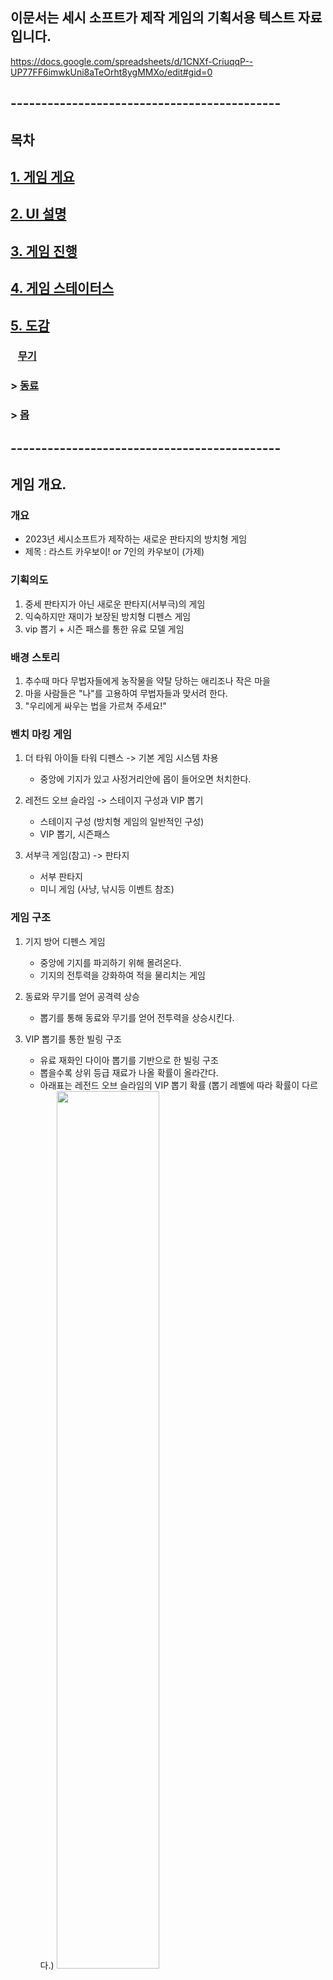 ## 이문서는 세시 소프트가 제작 게임의 기획서용 텍스트 자료입니다. 
https://docs.google.com/spreadsheets/d/1CNXf-CriuqqP--UP77FF6imwkUni8aTeOrht8ygMMXo/edit#gid=0
## --------------------------------------------

## 목차
## [1. 게임 게요](#게임-개요)

## [2. UI 설명](#UI-설명)

## [3. 게임 진행](#게임-진행)

## [4. 게임 스테이터스](#게임-스테이터스)

## [5. 도감](#도감)
### &nbsp;&nbsp; [무기](#무기-6종-24개)
### > [동료](#동료-30명)
### > [몹](#몹-리스트)

## --------------------------------------------
## 게임 개요.
### 개요
- 2023년 세시소프트가 제작하는 새로운 판타지의 방치형 게임 
- 제목 : 라스트 카우보이! or 7인의 카우보이 (가제)

### 기획의도
1) 중세 판타지가 아닌 새로운 판타지(서부극)의 게임
2) 익숙하지만 재미가 보장된 방치형 디펜스 게임
3) vip 뽑기 + 시즌 패스를 통한 유료 모델 게임

### 배경 스토리
1) 추수때 마다 무법자들에게 농작물을 약탈 당하는 애리조나 작은 마을 
2) 마을 사람들은 "나"를 고용하여 무법자들과 맞서려 한다.  
3) "우리에게 싸우는 법을 가르쳐 주세요!" 

### 벤치 마킹 게임
1) 더 타워 아이들 타워 디펜스 -> 기본 게임 시스템 차용
    - 중앙에 기지가 있고 사정거리안에 몹이 들어오면 처치한다.      

2) 레전드 오브 슬라임 -> 스테이지 구성과 VIP 뽑기
    - 스테이지 구성 (방치형 게임의 일반적인 구성)
    - VIP 뽑기, 시즌패스

3) 서부극 게임(참고) -> 판타지
    - 서부 판타지
    - 미니 게임 (사냥, 낚시등 이벤트 참조)

### 게임 구조
1) 기지 방어 디펜스 게임
    - 중앙에 기지를 파괴하기 위해 몰려온다.
    - 기지의 전투력을 강화하여 적을 물리치는 게임 

2) 동료와 무기를 얻어 공격력 상승
    - 뽑기를 통해 동료와 무기를 얻어 전투력을 상승시킨다.     

3) VIP 뽑기를 통한 빌링 구조
    - 유료 재화인 다이아 뽑기를 기반으로 한 빌링 구조
    - 뽑을수록 상위 등급 재료가 나올 확률이 올라간다.
    - 아래표는 레전드 오브 슬라임의 VIP 뽑기 확률 (뽑기 레벨에 따라 확률이 다르다.)
     <img src="image/image_2023-02-08_10-47-30.png" width="60%"><br>  

### 게임 관련 중요 개념 정리







1) 배경 관련   
    - 오픈스펙으로 10스테이지 구성 (본 기획서는 첫번재 스테이지를 기준으로 함)
    - 스테이지는 시나리오에 따라 시간으로 구분되는데 
    - 각 시간을 에피소드라 부른다. 
    - 즉, 4시간안에 깨야 하는 게임이라면 4개의 에피소드로 구성된다.
    - 각 에피소드는 꼭 1시간을 나타내는 것은 아니고 10개의 레벨로 나뉜다. 
    - 각 레벨은 최대 40분에서 최소 5분 정도로 구성된다.
    - 또 각 레벨은 이벤트 4개로 이루어지는데 
    - 이중 전투 이벤트 하나를 구성하는 
 
    - 웨이브 : 일정시간 몰려오는 적의 패턴 보통 10초 ~ 5분.
    - 레벨 (웨이브 4개): 웨이브 4번을 클리어 하면 보스가 나오고 이 보스를 클리어 하면 레벨을 클리어 했다고 설정
    - 에피소드 (레벨 10개): 10개의 레벨을 클리어 하면 에피소드 1개가 클리어 된 걸로 설정 
    - 스테이지 (스테이지마다 틀림): 에피소드를 모드 클리어하면 스테이지 클리어
    - 레벨, 에피소드, 스테이지 종료시에 보스를 클리어 해야 한다. 
    - 각각 레벨보스, 에피소드 보스, 스테이지 보스라 부른다.

2) VIP 뽑기
    - 뽑기 레벨에 따라 등급별 확률이 조정되는 뽑기 
    - 뽑기를 많이 할 수록 뽑기 레벨이 올라간다.
  
4)  강화, 융합, 승급
    - 강화 
        - 마차 강화 : 골드로 강화 -> 전체적인 능력을 향상
        - 무기 강화 : 골드로 강화 -> 공격력을 향상 
        - 동료 강화 : 골드로 강화 -> 공격 패턴을 다양하게 한다
        - 스킬 강화 : 수련 시간을 소모 -> 다이아로 즉시 완료 가능
    
    - 융합
        - 무기 융합 : 무기 5개를 합치는 것
        - 동료 융합 : 동료 5명을 한명으로 합치는 것
        - 스킬 융합 : 없음
          
    - 승급
      - 융합된 무기나 동료가 5개가 되면 상우 등급으로 승급할수 있다. 
      - 뽑기를 통해 얻지 못해도 융합을 통해 승급 할수 있다. 
      - 스킬 승급 : 없음 -> 새로운 스킬은 동료 강화를 통해서만 이루어진다. 
 
5) 스킬
    - 스킬은 동료가 가지고 있는 특수 능력이다. 
    - 동료가 강화 될때마다 1개씩 추가로 배우게 된다.
    - 수련을 통해서 스킬도 강화 할수 있다. 
    - 동료중 한명인 인디어 루의 경우
        - 액티브 스킬 3개 -> 불같은 공격(연타 공격), 강인한 육체(체력 회복 수치 +100%), 분쇄 (범위안에 몹들을 밀어낸다.)
        - 패시브 스킬 2개-> 날으는 도끼 (도끼 던지기 공격), 악어신의 축복(초당 호위들의 체력을 1% 회복)  
        - 호위에 배치하면 액티브로, 마차 보조에 배치하면 패시브 사용된다.
6) 컨디션
    - 몹은 어두워 질수록, 날씨가 좋지 못할수록 컨디션이 올라간다.
    - 컨디션이 올라가면 공격력, 공격속도가 컨디션에 따라 상승한다.

7) 이벤트
    - 웨이브를 이벤트라 부르며 이벤트는 전투, 생활 이벤트로 나누어 진다.
    - 전투 이벤트가 일번적인 웨이브이다.
    - 생활이벤트는 전투 이외의 것으로 별도의 사냥도 이에 포함된다. 
    - 전투와 생활 이벤트 비율은 9:1이다.

8) 시간과 날씨
    - 에피소드는 시간으로 설정된다.
    - 에피소드 하나가 클리어 되면 시간이 흐른것으로 설정된다.
    - 시간이 흘러 밤이 될수록 몹의 난이도는 올라간다. 
    - 날씨가 흐려지면 몹의 난이도가 올라간다. 

9) 몹
    - 기지를 공격하는 모든 것을 통칭
    - 인간형, 동물형, 기타형으로 구분 
    - 인간형 -> 무법자, 산적등등
    - 동물형 -> 쥐에서 부터 곰까지 
    - 기타형 -> 그외
    - 몹의 스탯 구성은 동료의 구조와 동일하다.

## --------------------------------------------
## UI 설명
### 인게임
1) 레벨 : 포장마차 (주인공) 레벨
2) 날씨 : 맑음 -> 흐림(비)까지 날씨 변화 (국지적 난이도 상승 요소)
3) 골드 : 현재 최대 골드량
4) 보석 : 현재 최대 다이아량
5) 생존시간 : 일반 게임 스테이지으 다른 표현 
6) 동료 : 포장 마차 주변을 방어하는 동료 (최대 4명)

### 하단부
1) 좌측 부터 강화, 무기, 동료, 도전, 샵
2) 강화 -> 마차로 표기되는 주인공의 스탯 
3) 무기 -> 마차에 장착되는 24등급으 머신건 관련 UI
4) 동료 -> 마차를 호위하는 동료 최대 6명 (마차 외부 4명, 내부 2명)
5) 스테이지 -> 기획중 -> 현재는 일반 방치형 게임처럼 진행 할 예장
6) 도전 -> 특수 목적 던전 같은 개념 -> 보스도전, 골드 도전, 무한도전
7) 샵 -> 패키지, 시즌패스, VIP 뽑기(무기, 동료) 다이아, 골드 판매

## --------------------------------------------
## 게임 진행
### 게임 시작
1) 강화를 통해 전체 스탯을 올린다.
    - 마을 한가운데 마차를 세워놓고 시작
    - 캐릭터 즉, 대장인 나를 강화한다.
    - 능력 강화는 전체 무기, 동료들의 스킬에 기반이 된다.
    - [강화 스탯 정리](#강화-스탯-정리) </br>

2) 무기를 장착하고 강화와 융합을 통해 공격력을 올린다.
    - 마차에 탑승한 주인공의 무기로 기관총이다. 
    - 무기를 수리(강화) 하여 능력을 강화 한다.
    - 무기를 교체(승급)하여 능력을 상승 시킨다.
    - [무기를 구분하는 스탯](#무기-구분-스탯) 
    - [무기의 능력을 구분하는 스탯](#무기-능력-스탯)   

3) 동료
    - 마을 사람들이 마을을 수호하는 나를 따르게 된다.
    - 뽑기를 통해 소환하는 것을 고용이라고 한다.
    - [동료의 능력을 나타내는 스탯](#동료-능력-스탯) 

4) 스킬
 
5) 몹을 물리치고 마을을 방어하면 스테이지를 클리어 할수 있다.
    - 스테이지 구성      
      - 웨이브 4개 -> 레벨 -> 레벨마다 보스 존재
      - 레벨 10 -> 에피소드 1개
      - 에피소드 24개 -> 스테이지로 구성되어 있다.    
    - 스테이지의 클리어
      - 보스를 물리치고 레벨을 클리어하면 다음 에피소드가 진행된다.
      - 최초 오전 10시부터 다음날 10시까지가 진행시간이다. (게임 내 시간) 
      - 시간이 흐를수록 날씨가 나빠질스럭 난이도가 올라간다.    

6) 스테이지 클리어가 힘들 경우 추가 스탯의 강화하여 능력을 강화 한다. 
    - 스테이지 진행 됨에 따라 차례로 추가 스탯들이 개방된다. (캐릭터 레벨도 고민중) 
    - 공격 스피드부터 개방된다.
    - [강화 스탯 정리](#강화-스탯-정리) 
 
7) 몹의 종류
    - 마차를 공격하는 생명체(?)
    - 야수, 인간, 마차등 서부 판타지의 많은 
    - 야수 -> 늑대, 코요태, 멧돼지등 맹수에거 쥐등 농부에게 해가 되는 짐승들
    - 사람 -> 부랑자, 강도, 무법자, 탈영병, 악한 인디언등 
    - 기물 -> 마차나 기관총 부태등 야수나 사람에 속하지 않는 몹을 통칭
    - 좀 더 크게 표현 된 몹들이 해당 레벨의 보스로 나타난다.
   

8) 이벤트 진행 
    - 화면 상단 우측에 이벤트 표기 ㄱ4(경험치 획득 기준에 따라 이벤트 진행)
    - [이벤트 리스트](#이벤트-리스트)      
    - 다이아로 이벤트 보상 -> 자연스럽게 VIP 뽑기로 유도
    - 스테이지 이벤트 진행 => 스테이지로 이동 (기획중)
    - 몹도 기본 스탯에 영향을 받는다. 동료를 구성하는 것과 같은 형태로 몹도 구성된다.
    - [몹 관련 스탯 정리](#몹-관련-스탯) 

9) VIP 뽑기
    - 게임 진행을 위해 스킬, 무기, 동료는 스탯 상승의 플러스 요인
    - 무기 -> 물리적 공겨력 (사거리 만큼 기지 방어)
    - 동료는 -> 물리적 공격력 (무기의 사거리 밖에서 기지 방어)
    - 스킬 -> 
    - 그런데 이 세가지는 모두 VIP 뽑기를 통해서만 습득 할수 있다. 
    - 게임은 다이아를 지속적으로 공급해주고 뽑기로 유저를 유저하는 구조를 가지고 있다. 

## --------------------------------------------
## 게임 스테이터스
### 게임 데이터 스탯
  - 강화되지 않으나 게임 진행을 위해 필요한 스탯 정리
  
### 강화 스탯 정리
  - 주인공 스탯 정리 -> 마차로 표현
  
### 무기 스탯 정리
  - 무기 24종 관련 스탯
  - 무기의 특성을 가르는 스탯 (히든스탯으로 게임에 표기 되지 않는다.)
  - 총알 수량량 리롤드만 UI로 표기 된다.
    
### 동료 스탯 정리
  - 동료 30종 관련 스탯
   
### 스킬 스탯 정리
  - 동료 1명당 5개의 스킬 -> 총 150개
  - 스킬 방향은 공격의 방법을 위주로 기획된다.  

## --------------------------------------------
## 도감 
### 설정이 완료되면 무기 리스트, 동료 리스트로 구분하여 시트로 정리할 예정
### 보유효과, 장착효과
1) 동료, 무기에 적용되어 있는 효과
2) 보유효과 -> 뽑기를 통해 확보만 하면 얻을수 있는 효과
3) 만일 무기 6종을 가지고 있다면 장착하지 않아도 보유효과는 합산되어 부가된다.
4) 장착효과 -> 장착해야지만 얻을수 있는 효과
5) 일반적으로 장착 효과가 보유 효과에 비해 10배이상으로 기획되어 있다. 

### 무기 6종 24개
- 마차에 장착된 기관총
- 총 24 등급 (레벨?)
    - 1-4 등급 : 고물 기관총 (노말 1-4등급)
    - 5-8 등급 : 오스먼드 기관총 (고급 1-4등급)
    - 9-12 등급 : 노획품 기관총  (레어 1-4등급)
    - 13-16 등급 : 윌튼의 기관총 (영웅 1-4등급)
    - 17-20 등급 : 데를의 기관총 (전설 1-4등급)
    - 21-24 등급 : 바리조프의 기관총 (신화 1-4등급)
- 노말은 장착 효과만
- 이후 보유효과가 희귀도 레벨에 따라 하나씩 늘어난다.
- 각 레벨안에서 강화가 가능하다. 

1) 고물 기관총 - 노말 1,2,3,4등급
    - 고물 기관총
    - 마을 창고에 남겨져 있던 오랜된 기관총
    - 10연발이었고 재장전도 쉽지 않은 고물이다. 
    - 없는 것보단..  
2) 오스먼드 기관총 - 고급  1,2,3,4등급
    - 산적들과 전쟁이 결정나자 은행가 오스먼드가 마을에 기증한 기관총
    - 꽤 좋은 물건이나 총을 모르는 오스먼드가 구식을 사왔다.
    - 연발 능력은 향상되었으나 재장전이 고물 기관총과 거의 차이가 없다.

3) 노획품 기관총 - 레어 1,2,3,4등급
    - 전투중 산적들의 기관총을 노획했다. 
    - 무기에 박식한 만큼 성능이 좋은 기관총이다. 

4) 윌튼의 기관총 - 영웅 1,2,3,4등급
    - 전직 군인인 윌튼이 군수품을 가져왔다. 
    - 거의 최신 총으로 연발능력, 재장전 시간, 사정거리등이 우수하다.
    - 다만 군대에서 가져올때 고장을 내서 폐품으로 위장하여 가져온 탓에 수리가 잦은 것이 유일한 결점
    - 수리가 잦은 것 외에는 좋은 기관총이다.
      
5) 데롤 장군의 기관총 전설 1,2,3,4등급
    - 윌튼의 사정을 안 전 부대의 장군 데롤이 기관총을 지원해줬다. 
    - 월튼이 가져온곳보다 최신 기관총으로 긴말 필요없는 명품 
      
6) 바리조프의 신 기관총  신화 1,2,3,4등급
    - 러시아 발명가 바리조프가 만든 악마의 기관총
    - 폭팔력이 있는 총알을 사용하여 폭탄 기관총이라 불리웠다. 
    - 범위 공격이 가능한 이상한 기관총(고증 없음)

### 동료 30명
- 마을 사람들이 하나둘 마을을 위해 나선다.
- 노말, 고급, 레어, 여웅, 전설, 신화 클래스로 나뉘며 
- 각 클래스 마다 물리 - 근접 - 근접 연사 - 원거리 - 특수 각각 1명으로 구서오디어 있다. 

1) 나이프 잭 (물리 - 칼)
    - 스물살 청년덩치가 작다.
    - 어릴때부터 칼을 잘써서 나이프 잭이라 불렸다. 
    - 신중하게 던지는 나이프 솜씨가 일품
    - 마차 수리도 가능한 친구 
2) 톰 아저씨 (근접 - 피스톨)
    - 왕년에 대단한 건맨이었다고 말하던 톰 아저씨
    - 그가 쓰는 피스톨은 아버지의 유품이다.
    - 누구보다 빨리 마을을 지키기 위해 나섰다. 
    - 연사가 안되는 피스톨을 빠르게 2연발하는 재주를 가졌다. 
3) 매트 (근접 연사 - 리볼버)
    - 마을 농장에서 일하는 흑인 
    - 노예는 아니지만 함께 지냈던 에드 할아버지 옆에서 농사를 짖는다.
    - 에드 할아버지를 아버지처럼 생각
    - 무료할때마다 리볼버로 동전 맞추기를 하였다.  
 4) 베조프 촌장 (원거리 - 라이플)
    - 육십먹은 아저씨   
    - 마을 촌장으로 산적들에게 맞서는 결정을 내렸다. 
    - 아끼는 라이플 한자루가 있다. 
5) 서머스 부인 (특수 - 힐러, 피스톨)
    - 산적들에게 서머스씨가 죽고 복수할 날만 기다렸다. 
    - 젊어서 간호사로 일했던 경험이 있다.
    - 서머스가 남긴 피스톨을 가지고  있다.   
6) 인디언 루 (물리 - 도끼)
    - 마을에 살고 있는 인디언루
    - 자신의 부족이 모두 죽고 혼자 남았다.
    - 마을 이집 저집 일을 도와주고 곡식을 얻어 먹고 산다.  
    - 라이플을 가지고 있지만 주로 도끼로 싸운다.
    - 시야가 좋다. 
7) 월튼 대위 (근접 - 피스톨)
    - 전직 군인이며 장교라고 본인이 항상 소개 한다.
    - 오래된 피스톨 한자루를 가지고 있다.
    - 정의롭고 용감한 인물이라 같이있다는 것만으로도 의지가 되는 인물이다.  
8) 엉덩이 잭슨 (근접 연사 - 리볼버)
    - 큰 엉덩이가 유명해 누구나 엉덩이 잭슨이라 부른다.
    - 마을 술집에서 일한다.
    - 남의 놀림도 웃어 넘기는 유한 남자
    - 느릿 느릿하지만 속사능력을 가지고 있다. 
9) 미세스 에이미 (원거리 - 라이플)
    - 그의 남편을 본사람은 없지만 마을에서 술집을 한다.
    - 본인이 미세스 에이미라 소개 했기 때문에 다들 그렇게 부른다.
    - 산적에게 모욕을 당하고 거금을 들여 라이플 한자루를 사서 두었다.
    - 기술은 없지만 최신식 라이플의 위력은 대단하다. 
10) 은행가 오스먼드씨 (특수 - 돈, 샷건)
    - 어린 시절 살던 이 마을에서 여생을 보내려 왔다.
    - 산적의 이야기를 듣고 분노 했다. 
    - 샷건 한자루를 가지고 다니는데 물소 사냥을 하던 물건이라고 한다.
    - 건맨을 고용하는데 돈을 많이 냈다. 
11) 허풍쟁이 추 (물리 - 맨손)
    - 늘 뛰어난 무술 실력을 가지고 있다고 자랑했던 추
    - 하지만 산적이 나타났을때 말한마디 못했다. 
    - 사람들이 비난했지만 추는 변명하지 않았는데 
    - 그날밤 나에게 다가와 추는 자신의 무술을 보여주었다.
    - 맨손의 무술가  
12) 피스톨 리 (근접 - 피스톨)
    - 말끔한 차림의 신사 1
    - 피스톨로 연사가 가능한 능력을 가진 인물
13) 스티븐 베인 (근접 연사 - 리볼버)
    - 농부중 하나 
    - 처음으로 싸움에 나선 농부중 하나 
    - 배운지 몇일이 안됐지만 천부적으로 리볼버를 잘 다룬다.       
14) 샤냥꾼 포 (원거리 - 라이플)
    - 인디언으로 오래전부터 마을에 살았다. 인디어 루보다는 마을 사람 느낌
    - 백인여자와 결혼해서 살지만 마을일에 간섭하지 않았다.  
    - 산적들에 의해 아들이 죽고 각성한 상태
15) 대장장이 마르볼리 (특수 - 수리, 리볼버)
    - 마을의 대장장이                              
    - 뛰어난 수리 능력을 지녔다. 
    - 이와중에도 마을일을 하면 돈을 받길 원하는 인물
16) 다릴 한나 (물리 - 채찍, 곰)
    - 서커스단에서 일했다는 말이 있다. 
    - 채찍을 아주 잘쓴다고 한다. 
    - 집에서 곰을 키운다고 하는데 본 사람은 별로 없다. 
17) 푸크 (근접 - 피스톨)
    - 마을에서 가정을 꾸리고 사는 흑인
    - 산적들과도 아는 사이 
    - 이제 편을 정해야 하는 입장
    - 피스톨을 마치 리볼버처럼 사용하는 기술자  
18) 카우보이 보 (근접 연사 - 리볼버)
    - 마을밖에서 카우보이로 일하는 인물 
    - 산적들에게 1년에 한마리씩 상납해왔다.
    - 별로 나쁘지 않은 딜이었는데 어느날 산전떼가 술이 취해 소떼 20마리를 죽이자 
    - 갑자기 불구대천의 원수가 됐다.  
19) 카우보이 브랜든 (원거리 - 라이플)
    - 보와 같이 일하는 동업자
    - 보랑 일심동체 - 그냥 보의 의견을 항상 듣는다.
    - 라이플을 개조해서 3발을 기본 장착하는 능력의 소유자
    - 재장전의 특기가 있다.  
20) 몽고인 울란 (특수 - 시야, 활)
    - 18살 몽고인 소녀지만 친척 아저씨의 친구인 허풍쟁이 추와 함께 어릴때 미국으로 넘어왔다. 
    - 매 사냥꾼 아버지의 피를 이어받아 대단히 뛰어난 시력을 가지고 있다. 
    - 당시 조선에서 유래된 사정거리가 긴 각궁을 잘 쏜다.
    - 각종 샤냥으로 고기를 팔아 돈을 벌어왔다.
    - 가난한 집안에서 추에게 울란을 판것이지만 추는 울란을 딸처럼 키웠다.
21) 라이언 (물리 - 이빨
    - 개
    - 산적들에게 죽은 데이빗 할아버지의 개 
    - 마을의 많은 개들중에 우두머리고 냄새로 마을 사람을 구분한다.
22) 청년 발란 (근접 - 라이플)
    - 산적들에게 애인이 크게 다쳐서 못 걷게 되었다. 
    - 산적들만 보면 정신을 잃고 이탈한다
23) 베르다 아줌마 (근접 연사 - 리볼버)
    - 남의 말을 잘 듣는편이라 시력 좋은 동료가 있다면 시야가 넓어져 이동하는 스타일
    - 저기 있다! 어디 어디..? 하며 
    - 총포상의 딸로 태어나 웬간한 남자보다 총을 잘 다룬다.
24) 퍼거슨 상병 (원거리 - 라이플)
    - 불명예 제대후 마을에서 농부로 살고 있다. 
    - 조용한 성격이지만 돈 문제가 생기면 와일드하다. 
    - 불의를 보면 주로 못본척 하는 편
    - 군인이었던 동료들과 함께면 용감해진다.
25) 닥터 프레드 (특수 - 힐러, 샷건)
    - 인근 마을 여러곳을 돌아다니며 심지어 산적들도 다 치료해주던 의사 였다. 
    - 별다른 이유없이 팀에 들어오길 원한다.  
    - 가족도 없고 혼자이며 가끔 폭음을 하기도 한다. 
    - 샷건을 잘쓰고 젊어서 인도에서 코끼리 사냥을 해본적이 있다고 한다.
26) 듀발 
    - 인근 채석장에서 일했던 대단한 완력의 소유자 
    - 거대한 망치를 마치 숟가락처럼 다룬다.
    - 지능이 떨어지고 심지어 최근까지 산적의 존재도 몰랐다. 
    - 알았다면 혼자서라도 다 때려 부셨을 인물 
27) 노파 에르가 (근전 - 라이플)
    - 인디언 마술사의 피가 흐른다는 소문이 있는 할머니
    - 자신의 은제 라이플을 신성시하여 아침 저녁으로 기도를 한다.
    - 그를 따라다니는 새들이 있다. (새들이 할머니를 보호한다.)     
28) 쟝고 (근접 연사 - 리볼버)
    - 관짝을 끌고 다니는 이상한 인물
    - 관짝안에 대단한 무기가 들었다는 이야기도 있고 
    - 심지어 그가 가장 사랑하는 죽은 친구를 데리고 다닌다는 이야기도 있다.    
29) 보안관 로버트 (원거리 - 라이플)
    - 특이하게 흑인이다. 
    - 라이플의 장인 
    - 그가 잡은 무법자들만 해도 감옥을 가득 체우고도 남을 것이다.
    - 다소 느린듯하나 실수가 없는 인물   
30) 도노반 판사 (특수 - 골드)
    - 상권총 판사로 불리운다. 
    - 리볼버 2개를 가지고 다닌다. 
    - 속사로 유명하다. 
    - 정의를 위해서라면 다소 무리한 판결도 내리는 스타일이라 사람들에게 인기는 좋지만 
    - 같은 판사들은 달가워하지 않는 인물이다.

### 몹 리스트
1) 쥐 
    - 마을 곡식을 갉아먹는 몹 
    - 크기에 따라 색깔에 따라 10여종이 있다. 
2) 든쥐
    - 무언가를 든 쥐
    - 들고 있는 물건이 더 잘보인다. 
    - 버섯을 든 쥐등과 같은..

3) 닭 
    - 미친닭
    - 가축 돌림병이 후 가끔 나타나는 미친닭
    - 먹지도 못한다.  

3) 










